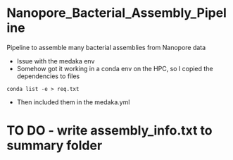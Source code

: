 # Nanopore_Bacterial_Assembly_Pipeline
Pipeline to assemble many bacterial assemblies from Nanopore data

* Issue with the medaka env
* Somehow got it working in a conda env on the HPC, so I copied the dependencies to files

```
conda list -e > req.txt
```

* Then included them in the medaka.yml


# TO DO - write assembly_info.txt to summary folder
